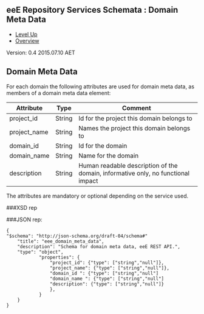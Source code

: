 ## eeE Repository Services Schemata : Domain Meta Data ##

* [Level Up](../README.md)
* [Overview](./README.md)

Version: 0.4 2015.07.10 AET


## Domain Meta Data

For each domain the following attributes are used for domain meta data, as members of a domain meta data element:
 
 Attribute   | Type | Comment |
-------------|------|---------|
project_id   |String|Id for the project this domain belongs to
project_name |String|Names the project this domain belongs to
domain_id    |String|Id for the domain
domain_name |String|Name for the domain
description  |String|Human readable description of the domain, informative only, no functional impact

The attributes are mandatory or optional depending on the service used.


###XSD rep

###JSON rep:

```
{
"$schema": "http://json-schema.org/draft-04/schema#" 
	"title": "eee_domain_meta_data",
	"description": "Schema for domain meta data, eeE REST API.",
	"type": "object",
			"properties": {
				"project_id": {"type": ["string","null"]},
				"project_name": {"type": ["string","null"]},
				"domain_id ": {"type": ["string","null"]
				"domain_name ": {"type": ["string","null"]
				"description": {"type": ["string","null"]}
				},
			}
	}
}
```


